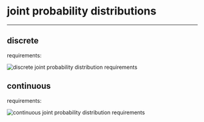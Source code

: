 # joint probability distributions 

---

## discrete

requirements:

![discrete joint probability distribution requirements](discrete-jpd-requirements.png)

## continuous

requirements:

![continuous joint probability distribution requirements](continuous-jpd-requirements.png)
